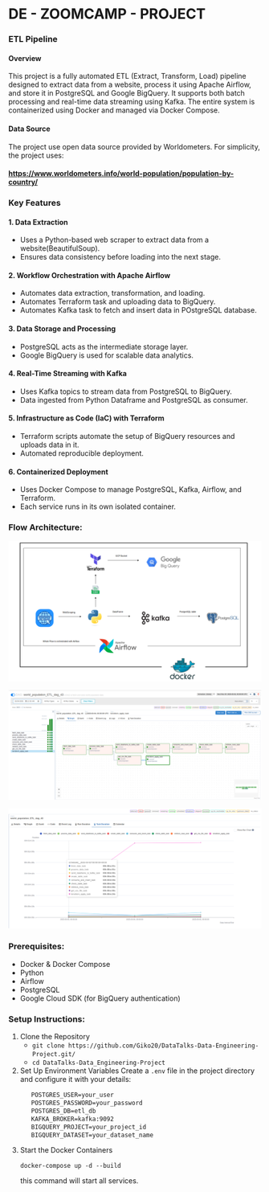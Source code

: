# DE - ZOOMCAMP - PROJECT

### ETL Pipeline

#### Overview
This project is a fully automated ETL (Extract, Transform, Load) pipeline designed to extract data from a website, process it using Apache Airflow, and store it in PostgreSQL and Google BigQuery. It supports both batch processing and real-time data streaming using Kafka. The entire system is containerized using Docker and managed via Docker Compose.

#### Data Source
The project use open data source provided by Worldometers. For simplicity, the project uses:
#### https://www.worldometers.info/world-population/population-by-country/

### Key Features
#### 1. Data Extraction
* Uses a Python-based web scraper to extract data from a website(BeautifulSoup).
* Ensures data consistency before loading into the next stage.
#### 2. Workflow Orchestration with Apache Airflow
* Automates data extraction, transformation, and loading.
* Automates Terraform task and uploading data to BigQuery.
* Automates Kafka task to fetch and insert data in POstgreSQL database.
#### 3. Data Storage and Processing
* PostgreSQL acts as the intermediate storage layer.
* Google BigQuery is used for scalable data analytics.
#### 4. Real-Time Streaming with Kafka
* Uses Kafka topics to stream data from PostgreSQL to BigQuery.
* Data ingested from Python Dataframe and PostgreSQL as consumer.
#### 5. Infrastructure as Code (IaC) with Terraform
* Terraform scripts automate the setup of BigQuery resources and uploads data in it.
* Automated reproducible deployment.
#### 6. Containerized Deployment
* Uses Docker Compose to manage PostgreSQL, Kafka, Airflow, and Terraform.
* Each service runs in its own isolated container.

### Flow Architecture:
![Diagram](images/structure.png)

![Diagram](images/pipeline.png)

![Diagram](images/time_spent_flow.png)

### Prerequisites:
* Docker & Docker Compose
* Python
* Airflow
* PostgreSQL
* Google Cloud SDK (for BigQuery authentication)

### Setup Instructions:
1) Clone the Repository
   * ```git clone https://github.com/Giko20/DataTalks-Data-Engineering-Project.git/```
   * ```cd DataTalks-Data_Engineering-Project```
2) Set Up Environment Variables
   Create a ```.env``` file in the project directory and configure it with your details:
   ```
      POSTGRES_USER=your_user
      POSTGRES_PASSWORD=your_password
      POSTGRES_DB=etl_db
      KAFKA_BROKER=kafka:9092
      BIGQUERY_PROJECT=your_project_id
      BIGQUERY_DATASET=your_dataset_name
   ```
3) Start the Docker Containers
   ```
   docker-compose up -d --build
   ```
   this command will start all services.

